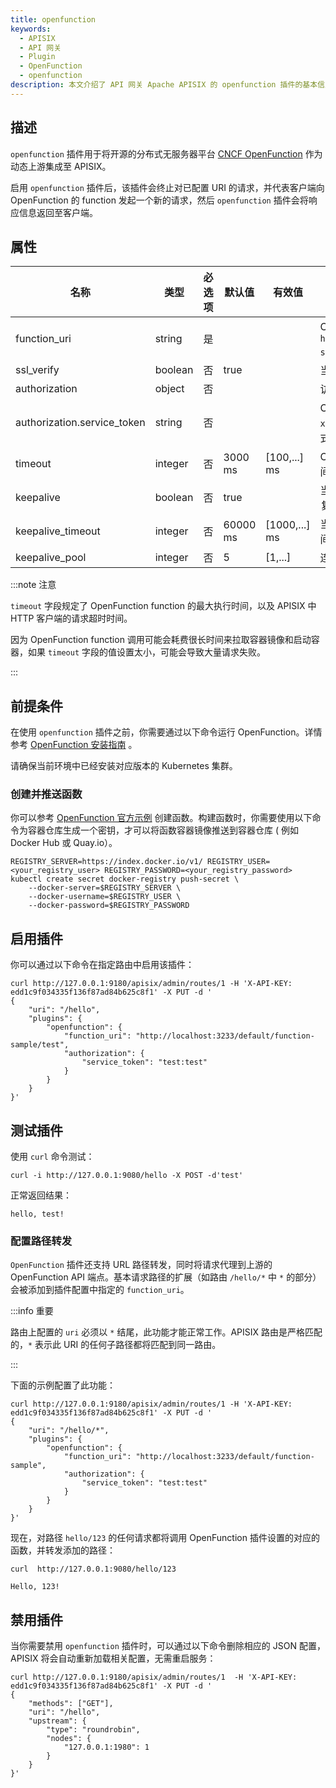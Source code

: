 ```yaml
---
title: openfunction
keywords:
  - APISIX
  - API 网关
  - Plugin
  - OpenFunction
  - openfunction
description: 本文介绍了 API 网关 Apache APISIX 的 openfunction 插件的基本信息及使用方法。
---
```


<!--
#
# Licensed to the Apache Software Foundation (ASF) under one or more
# contributor license agreements.  See the NOTICE file distributed with
# this work for additional information regarding copyright ownership.
# The ASF licenses this file to You under the Apache License, Version 2.0
# (the "License"); you may not use this file except in compliance with
# the License.  You may obtain a copy of the License at
#
#     http://www.apache.org/licenses/LICENSE-2.0
#
# Unless required by applicable law or agreed to in writing, software
# distributed under the License is distributed on an "AS IS" BASIS,
# WITHOUT WARRANTIES OR CONDITIONS OF ANY KIND, either express or implied.
# See the License for the specific language governing permissions and
# limitations under the License.
#
-->

## 描述

`openfunction` 插件用于将开源的分布式无服务器平台 [CNCF OpenFunction](https://openfunction.dev/) 作为动态上游集成至 APISIX。

启用 `openfunction` 插件后，该插件会终止对已配置 URI 的请求，并代表客户端向 OpenFunction 的 function 发起一个新的请求，然后 `openfunction` 插件会将响应信息返回至客户端。

## 属性

| 名称                         | 类型    | 必选项 | 默认值  | 有效值       | 描述                                                         |
| --------------------------- | ------- | ------ | ------- | ------------ | ------------------------------------------------------------ |
| function_uri                | string  | 是     |         |              | OpenFunction function uri，例如 `https://localhost:30858/default/function-sample`。     |
| ssl_verify                  | boolean | 否     | true    |              | 当设置为 `true` 时执行 SSL 验证。                            |
| authorization               | object  | 否     |         |              | 访问 OpenFunction 的函数的授权凭证。|
| authorization.service_token | string  | 否     |         |              | OpenFunction service token，其格式为 `xxx:xxx`，支持函数入口的 basic auth 认证方式。 |
| timeout                     | integer | 否     | 3000 ms | [100,...] ms | OpenFunction action 和 HTTP 调用超时时间，以毫秒为单位。          |
| keepalive                   | boolean | 否     | true    |              | 当设置为 `true` 时，保持连接的活动状态以便重复使用。         |
| keepalive_timeout           | integer | 否     | 60000 ms| [1000,...] ms| 当连接空闲时，保持该连接处于活动状态的时间，以毫秒为单位。               |
| keepalive_pool              | integer | 否     | 5       | [1,...]      | 连接断开之前，可接收的最大请求数。                           |

:::note 注意

`timeout` 字段规定了 OpenFunction function 的最大执行时间，以及 APISIX 中 HTTP 客户端的请求超时时间。

因为 OpenFunction function 调用可能会耗费很长时间来拉取容器镜像和启动容器，如果 `timeout` 字段的值设置太小，可能会导致大量请求失败。

:::

## 前提条件

在使用 `openfunction` 插件之前，你需要通过以下命令运行 OpenFunction。详情参考 [OpenFunction 安装指南](https://openfunction.dev/docs/getting-started/installation/) 。

请确保当前环境中已经安装对应版本的 Kubernetes 集群。

### 创建并推送函数

你可以参考 [OpenFunction 官方示例](https://github.com/OpenFunction/samples) 创建函数。构建函数时，你需要使用以下命令为容器仓库生成一个密钥，才可以将函数容器镜像推送到容器仓库 ( 例如 Docker Hub 或 Quay.io）。

```shell
REGISTRY_SERVER=https://index.docker.io/v1/ REGISTRY_USER=<your_registry_user> REGISTRY_PASSWORD=<your_registry_password>
kubectl create secret docker-registry push-secret \
    --docker-server=$REGISTRY_SERVER \
    --docker-username=$REGISTRY_USER \
    --docker-password=$REGISTRY_PASSWORD
```

## 启用插件

你可以通过以下命令在指定路由中启用该插件：

```shell
curl http://127.0.0.1:9180/apisix/admin/routes/1 -H 'X-API-KEY: edd1c9f034335f136f87ad84b625c8f1' -X PUT -d '
{
    "uri": "/hello",
    "plugins": {
        "openfunction": {
            "function_uri": "http://localhost:3233/default/function-sample/test",
            "authorization": {
                "service_token": "test:test"
            }
        }
    }
}'
```

## 测试插件

使用 `curl` 命令测试：

```shell
curl -i http://127.0.0.1:9080/hello -X POST -d'test'
```

正常返回结果：

```
hello, test!
```

### 配置路径转发

`OpenFunction` 插件还支持 URL 路径转发，同时将请求代理到上游的 OpenFunction API 端点。基本请求路径的扩展（如路由 `/hello/*` 中 `*` 的部分）会被添加到插件配置中指定的 `function_uri`。

:::info 重要

路由上配置的 `uri` 必须以 `*` 结尾，此功能才能正常工作。APISIX 路由是严格匹配的，`*` 表示此 URI 的任何子路径都将匹配到同一路由。

:::

下面的示例配置了此功能：

```shell
curl http://127.0.0.1:9180/apisix/admin/routes/1 -H 'X-API-KEY: edd1c9f034335f136f87ad84b625c8f1' -X PUT -d '
{
    "uri": "/hello/*",
    "plugins": {
        "openfunction": {
            "function_uri": "http://localhost:3233/default/function-sample",
            "authorization": {
                "service_token": "test:test"
            }
        }
    }
}'
```

现在，对路径 `hello/123` 的任何请求都将调用 OpenFunction 插件设置的对应的函数，并转发添加的路径：

```shell
curl  http://127.0.0.1:9080/hello/123
```

```shell
Hello, 123!
```

## 禁用插件

当你需要禁用 `openfunction` 插件时，可以通过以下命令删除相应的 JSON 配置，APISIX 将会自动重新加载相关配置，无需重启服务：

```shell
curl http://127.0.0.1:9180/apisix/admin/routes/1  -H 'X-API-KEY: edd1c9f034335f136f87ad84b625c8f1' -X PUT -d '
{
    "methods": ["GET"],
    "uri": "/hello",
    "upstream": {
        "type": "roundrobin",
        "nodes": {
            "127.0.0.1:1980": 1
        }
    }
}'
```
